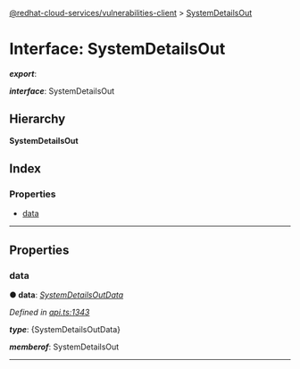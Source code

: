 [@redhat-cloud-services/vulnerabilities-client](../README.md) > [SystemDetailsOut](../interfaces/systemdetailsout.md)

# Interface: SystemDetailsOut

*__export__*: 

*__interface__*: SystemDetailsOut

## Hierarchy

**SystemDetailsOut**

## Index

### Properties

* [data](systemdetailsout.md#data)

---

## Properties

<a id="data"></a>

###  data

**● data**: *[SystemDetailsOutData](systemdetailsoutdata.md)*

*Defined in [api.ts:1343](https://github.com/RedHatInsights/javascript-clients/blob/master/packages/vulnerabilities/api.ts#L1343)*

*__type__*: {SystemDetailsOutData}

*__memberof__*: SystemDetailsOut

___


